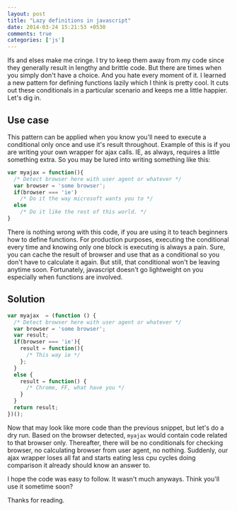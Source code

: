 ```yaml
---
layout: post
title: "Lazy definitions in javascript"
date: 2014-03-24 15:21:53 +0530
comments: true
categories: ['js']
---
```

Ifs and elses make me cringe. I try to keep them away from my code since they generally result in lengthy and brittle code. But there are times when you simply don't have a choice. And you hate every moment of it. I learned a new pattern for defining functions lazily which I think is pretty cool. It cuts out these conditionals in a particular scenario and keeps me a little happier. Let's dig in.

<!-- more -->

Use case
----------
This pattern can be applied when you know you'll need to execute a conditional only once and use it's result throughout. Example of this is if you are writing your own wrapper for ajax calls. IE, as always, requires a little something extra. So you may be lured into writing something like this:

```javascript
var myajax = function(){
  /* Detect browser here with user agent or whatever */
  var browser = 'some browser';   
  if(browser === 'ie')
    /* Do it the way microsoft wants you to */
  else
    /* Do it like the rest of this world. */
}
```

There is nothing wrong with this code, if you are using it to teach beginners how to define functions. For production purposes, executing the conditional every time and knowing only one block is executing is always a pain. Sure, you can cache the result of browser and use that as a conditional so you don't have to calculate it again. But still, that conditional won't be leaving anytime soon. Fortunately, javascript doesn't go lightweight on you especially when functions are involved.

Solution
-------------
```javascript
var myajax  = (function () {
  /* Detect browser here with user agent or whatever */
  var browser = 'some browser'; 
  var result;
  if(browser === 'ie'){
    result = function(){
      /* This way ie */
    };
  }
  else {
    result = function() {
      /* Chrome, FF, what have you */  
    }
  }
  return result;
})();
```

Now that may look like more code than the previous snippet, but let's do a dry run. Based on the browser detected, `myajax` would contain code related to that browser only. Thereafter, there will be no conditionals for checking browser, no calculating browser from user agent, no nothing. Suddenly, our ajax wrapper loses all fat and starts eating less cpu cycles doing comparison it already should know an answer to.

I hope the code was easy to follow. It wasn't much anyways. Think you'll use it sometime soon?

Thanks for reading.
